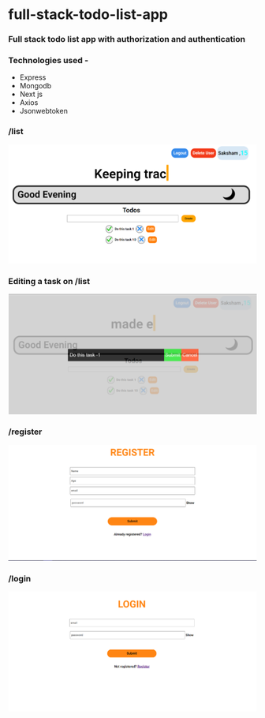 # full-stack-todo-list-app

### Full stack todo list app with authorization and authentication
### Technologies used - 
- Express
- Mongodb
- Next js
- Axios
- Jsonwebtoken

### /list
![Todo list image](https://github.com/saksham-kumar-14/full-stack-todo-list-app/blob/master/list.png)

### Editing a task on /list
![Edit list image](https://github.com/saksham-kumar-14/full-stack-todo-list-app/blob/master/edit_list.png)

### /register
![Register image](https://github.com/saksham-kumar-14/full-stack-todo-list-app/blob/master/register.png)

### /login
![Login list image](https://github.com/saksham-kumar-14/full-stack-todo-list-app/blob/master/login.png)
